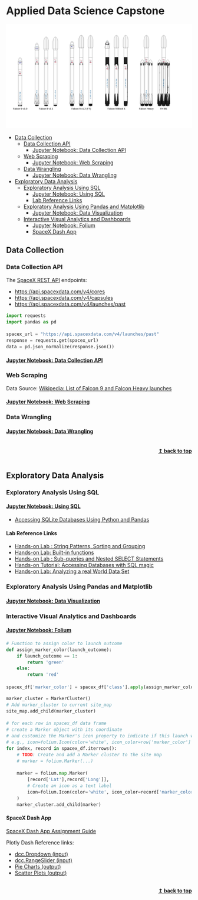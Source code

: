 # Applied Data Science Capstone <!-- omit in toc -->

<img src="res/Falcon9_rocket_family.svg" width="800">

- [Data Collection](#data-collection)
  - [Data Collection API](#data-collection-api)
    - [Jupyter Notebook: Data Collection API](#jupyter-notebook-data-collection-api)
  - [Web Scraping](#web-scraping)
    - [Jupyter Notebook: Web Scraping](#jupyter-notebook-web-scraping)
  - [Data Wrangling](#data-wrangling)
    - [Jupyter Notebook: Data Wrangling](#jupyter-notebook-data-wrangling)
- [Exploratory Data Analysis](#exploratory-data-analysis)
  - [Exploratory Analysis Using SQL](#exploratory-analysis-using-sql)
    - [Jupyter Notebook: Using SQL](#jupyter-notebook-using-sql)
    - [Lab Reference Links](#lab-reference-links)
  - [Exploratory Analysis Using Pandas and Matplotlib](#exploratory-analysis-using-pandas-and-matplotlib)
    - [Jupyter Notebook: Data Visualization](#jupyter-notebook-data-visualization)
  - [Interactive Visual Analytics and Dashboards](#interactive-visual-analytics-and-dashboards)
    - [Jupyter Notebook: Folium](#jupyter-notebook-folium)
    - [SpaceX Dash App](#spacex-dash-app)

## Data Collection

### Data Collection API

The [SpaceX REST API](https://github.com/r-spacex/SpaceX-API) endpoints:

- https://api.spacexdata.com/v4/cores
- https://api.spacexdata.com/v4/capsules
- https://api.spacexdata.com/v4/launches/past

```python
import requests
import pandas as pd

spacex_url = "https://api.spacexdata.com/v4/launches/past"
response = requests.get(spacex_url)
data = pd.json_normalize(response.json())
```

#### [Jupyter Notebook: Data Collection API](res/jupyter-labs-spacex-data-collection-api.ipynb)

### Web Scraping

Data Source: [Wikipedia: List of Falcon 9 and Falcon Heavy launches](https://en.wikipedia.org/wiki/List_of_Falcon_9_and_Falcon_Heavy_launches)

#### [Jupyter Notebook: Web Scraping](res/jupyter-labs-webscraping.ipynb)

### Data Wrangling

#### [Jupyter Notebook: Data Wrangling](res/jupyter-spacex-data-wrangling.ipynb)


<br/>
<div align="right">
    <b><a href="#top">↥ back to top</a></b>
</div>
<br/>



## Exploratory Data Analysis

### Exploratory Analysis Using SQL

#### [Jupyter Notebook: Using SQL](res/jupyter-labs-eda-sql-coursera_sqllite.ipynb)


- [Accessing SQLite Databases Using Python and Pandas](https://datacarpentry.org/python-ecology-lesson/09-working-with-sql/index.html)

#### Lab Reference Links

- [Hands-on Lab : String Patterns, Sorting and Grouping](https://cf-courses-data.s3.us.cloud-object-storage.appdomain.cloud/IBMDeveloperSkillsNetwork-DB0201EN-SkillsNetwork/labs/Labs_Coursera_V5/labs/Lab%20-%20String%20Patterns%20-%20Sorting%20-%20Grouping/instructional-labs.md.html?utm_medium=Exinfluencer&utm_source=Exinfluencer&utm_content=000026UJ&utm_term=10006555&utm_id=NA-SkillsNetwork-Channel-SkillsNetworkCoursesIBMDS0321ENSkillsNetwork26802033-2022-01-01&origin=www.coursera.org)
- [Hands-on Lab: Built-in functions](https://cf-courses-data.s3.us.cloud-object-storage.appdomain.cloud/IBMDeveloperSkillsNetwork-DB0201EN-SkillsNetwork/labs/Labs_Coursera_V5/labs/Lab%20-%20Built-in%20functions%20/Hands-on_Lab__Built-in_Functions.md.html?utm_medium=Exinfluencer&utm_source=Exinfluencer&utm_content=000026UJ&utm_term=10006555&utm_id=NA-SkillsNetwork-Channel-SkillsNetworkCoursesIBMDS0321ENSkillsNetwork26802033-2022-01-01&origin=www.coursera.org)
- [Hands-on Lab : Sub-queries and Nested SELECT Statements](https://cf-courses-data.s3.us.cloud-object-storage.appdomain.cloud/IBMDeveloperSkillsNetwork-DB0201EN-SkillsNetwork/labs/Labs_Coursera_V5/labs/Lab%20-%20Sub-queries%20and%20Nested%20SELECTs%20/instructional-labs.md.html?utm_medium=Exinfluencer&utm_source=Exinfluencer&utm_content=000026UJ&utm_term=10006555&utm_id=NA-SkillsNetwork-Channel-SkillsNetworkCoursesIBMDS0321ENSkillsNetwork26802033-2022-01-01&origin=www.coursera.org)
- [Hands-on Tutorial: Accessing Databases with SQL magic](https://cf-courses-data.s3.us.cloud-object-storage.appdomain.cloud/IBMDeveloperSkillsNetwork-DB0201EN-SkillsNetwork/labs/Module%205/DB0201EN-Week3-1-3-SQLmagic.ipynb?utm_medium=Exinfluencer&utm_source=Exinfluencer&utm_content=000026UJ&utm_term=10006555&utm_id=NA-SkillsNetwork-Channel-SkillsNetworkCoursesIBMDS0321ENSkillsNetwork26802033-2022-01-01)
- [Hands-on Lab: Analyzing a real World Data Set](https://cf-courses-data.s3.us.cloud-object-storage.appdomain.cloud/IBMDeveloperSkillsNetwork-DB0201EN-SkillsNetwork/labs/Module%205/DB0201EN-Week3-1-4-Analyzing.ipynb?utm_medium=Exinfluencer&utm_source=Exinfluencer&utm_content=000026UJ&utm_term=10006555&utm_id=NA-SkillsNetwork-Channel-SkillsNetworkCoursesIBMDS0321ENSkillsNetwork26802033-2022-01-01)


### Exploratory Analysis Using Pandas and Matplotlib

#### [Jupyter Notebook: Data Visualization](res/jupyter-labs-eda-dataviz.ipynb)


### Interactive Visual Analytics and Dashboards

#### [Jupyter Notebook: Folium](res/jupyter_launch_site_location_folium.ipynb)

```python
# Function to assign color to launch outcome
def assign_marker_color(launch_outcome):
    if launch_outcome == 1:
        return 'green'
    else:
        return 'red'
    
spacex_df['marker_color'] = spacex_df['class'].apply(assign_marker_color)
```

```python
marker_cluster = MarkerCluster()
# Add marker_cluster to current site_map
site_map.add_child(marker_cluster)

# for each row in spacex_df data frame
# create a Marker object with its coordinate
# and customize the Marker's icon property to indicate if this launch was successed or failed, 
# e.g., icon=folium.Icon(color='white', icon_color=row['marker_color']
for index, record in spacex_df.iterrows():
    # TODO: Create and add a Marker cluster to the site map
    # marker = folium.Marker(...)
    
    marker = folium.map.Marker(
        [record['Lat'],record['Long']],
        # Create an icon as a text label
        icon=folium.Icon(color='white', icon_color=record['marker_color'])
    )
    marker_cluster.add_child(marker)
```

#### SpaceX Dash App


[SpaceX Dash App Assignment Guide](https://cf-courses-data.s3.us.cloud-object-storage.appdomain.cloud/IBM-DS0321EN-SkillsNetwork/labs/module_3/lab_theia_plotly_dash.md.html)

Plotly Dash Reference links:
- [dcc.Dropdown (input)](https://dash.plotly.com/dash-core-components/dropdown)
- [dcc.RangeSlider (input)](https://dash.plotly.com/dash-core-components/rangeslider)
- [Pie Charts (output)](https://plotly.com/python/pie-charts/)
- [Scatter Plots (output)](https://plotly.com/python/line-and-scatter/)


<br/>
<div align="right">
    <b><a href="#top">↥ back to top</a></b>
</div>
<br/>

